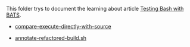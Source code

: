 This folder trys to document the learning about article [Testing Bash with BATS](https://opensource.com/article/19/2/testing-bash-bats).


- [compare-execute-directly-with-source](./compare-execute-directly-with-source/Readme.md)

- [annotate-refactored-build.sh](./annotate-refactored-build.sh/Readme.md)

